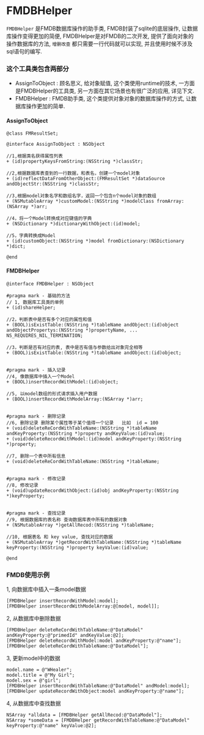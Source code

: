 # FMDBHelper
`FMDBHelper` 是FMDB数据库操作的助手类, FMDB封装了sqlite的底层操作, 让数据库操作变得更加的简便, FMDBHelper是对FMDB的二次开发, 提供了面向对象的操作数据库的方法, `增删改查` 都只需要一行代码就可以实现, 并且使用时候不涉及sql语句的编写.

### 这个工具类包含两部分
* AssignToObject : 顾名思义, 给对象赋值, 这个类使用runtime的技术, 一方面是FMDBHelper的工具类, 另一方面在其它场景也有很广泛的应用, 详见下文.
* FMDBHelper : FMDB助手类, 这个类提供对象对象的数据库操作的方式, 让数据库操作更加的简单.

#### AssignToObject

```
@class FMResultSet;

@interface AssignToObject : NSObject

//1,根据类名获得属性列表
+ (id)propertyKeysFromString:(NSString *)classStr;

//2,根据数据库表查到的一行数据，和表名，创建一个model对象
+ (id)reflectDataFromOtherObject:(FMResultSet *)dataSource andObjectStr:(NSString *)classStr;

//3,根据model对象名字和数组名字，返回一个包含n个model对象的数组
+ (NSMutableArray *)customModel:(NSString *)modelClass fromArray:(NSArray *)arr;

//4，将一个Model转换成对应键值的字典
+ (NSDictionary *)dictionaryWithObject:(id)model;

//5，字典转换成Model
+ (id)customObject:(NSString *)model fromDictionary:(NSDictionary *)dict;

@end
```

#### FMDBHelper
``` 
@interface FMDBHelper : NSObject

#pragma mark - 基础的方法
// 1, 数据库工具类的单例
+ (id)shareHelper;

//2，判断表中是否有多个对应的属性和值
+ (BOOL)isExistTable:(NSString *)tableName andObject:(id)object andObjectPropertys:(NSString *)propertyName, ... NS_REQUIRES_NIL_TERMINATION;

//3，判断是否有对应的表, 表中是否有值与参数给出对象完全相等
+ (BOOL)isExistTable:(NSString *)tableName andObject:(id)object;


#pragma mark - 插入记录
//4, 像数据库中插入一个Model
+ (BOOL)insertRecordWithModel:(id)object;

//5, 以model数组的形式请求插入用户数据
+ (BOOL)insertRecordWithModelArray:(NSArray *)arr;


#pragma mark - 删除记录
//6, 删除记录 删除某个属性等于某个值得一个记录   比如  id = 100
+ (void)deleteReCordWithTableName:(NSString *)tableName andKeyProperty:(NSString *)property andKeyValue:(id)value;
+ (void)deleteRecordWithModel:(id)model andKeyProperty:(NSString *)property;

//7, 删除一个表中所有信息
+ (void)deleteReCordWithTableName:(NSString *)tableName;


#pragma mark - 修改记录
//8, 修改记录
+ (void)updateRecordWithObject:(id)obj andKeyProperty:(NSString *)keyProperty;


#pragma mark - 查找记录
//9, 根据数据库的表名称 查询数据库表中所有的数据对象
+ (NSMutableArray *)getAllRecod:(NSString *)tableName;

//10, 根据表名 和 key value, 查找对应的数据
+ (NSMutableArray *)getRecordWithTableName:(NSString *)tableName keyProperty:(NSString *)property keyValue:(id)value;

@end
```

### FMDB使用示例
1, 向数据库中插入一条model数据

```
[FMDBHelper insertRecordWithModel:model];
[FMDBHelper insertRecordWithModelArray:@[model, model]];
```
2, 从数据库中删除数据

```
[FMDBHelper deleteReCordWithTableName:@"DataModel" andKeyProperty:@"primedId" andKeyValue:@2];
[FMDBHelper deleteRecordWithModel:model andKeyProperty:@"name"];
[FMDBHelper deleteReCordWithTableName:@"DataModel"];
```
3, 更新model中的数据

```
model.name = @"WHealer";
model.title = @"My Girl";
model.sex = @"girl";
[FMDBHelper insertRecordWithTableName:@"DataModel" andModel:model];
[FMDBHelper updateRecordWithObject:model andKeyProperty:@"name"];
```
4, 从数据库中查找数据

```
NSArray *alldata = [FMDBHelper getAllRecod:@"DataModel"];
NSArray *someData = [FMDBHelper getRecordWithTableName:@"DataModel" keyProperty:@"name" keyValue:@2];
```




